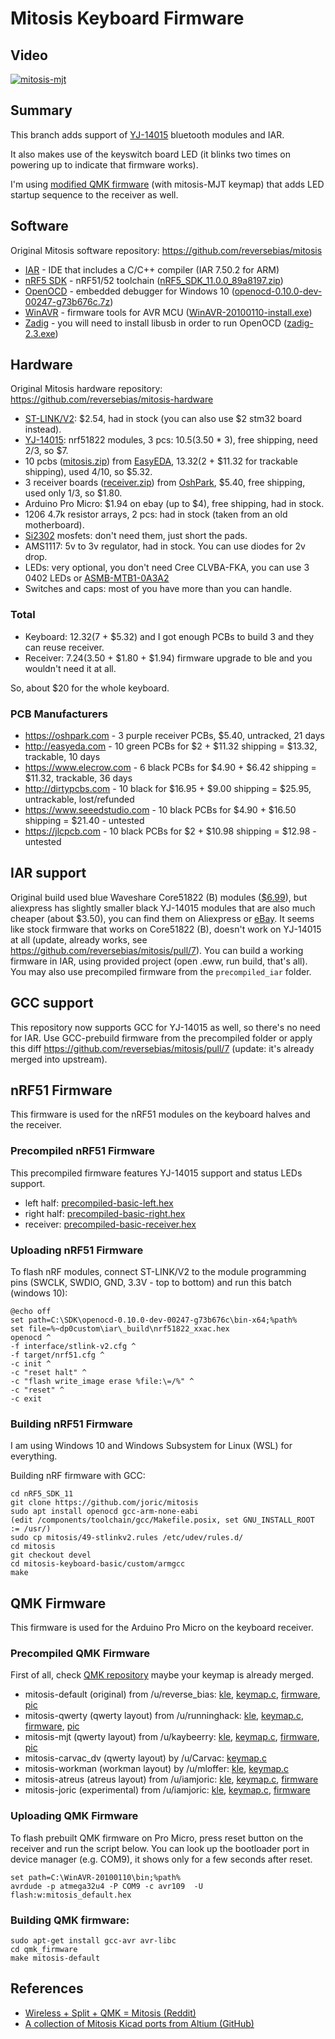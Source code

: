 # Mitosis Keyboard Firmware

## Video

[![mitosis-mjt](http://img.youtube.com/vi/hMlQvZNmCc8/0.jpg)](https://www.youtube.com/watch?v=hMlQvZNmCc8)

## Summary

This branch adds support of [YJ-14015][yj-ebay] bluetooth modules and IAR.

It also makes use of the keyswitch board LED (it blinks two times on powering up to indicate that firmware works).

I'm using [modified QMK firmware](https://github.com/joric/qmk_firmware/blob/mitosis-joric/keyboards/mitosis/mitosis.c) (with mitosis-MJT keymap) that adds LED startup sequence to the receiver as well.

## Software

Original Mitosis software repository: https://github.com/reversebias/mitosis

* [IAR](https://www.iar.com) - IDE that includes a C/C++ compiler (IAR 7.50.2 for ARM)
* [nRF5 SDK](https://developer.nordicsemi.com/nRF5_SDK/) - nRF51/52 toolchain ([nRF5_SDK_11.0.0_89a8197.zip](https://developer.nordicsemi.com/nRF5_SDK/nRF5_SDK_v11.x.x/nRF5_SDK_11.0.0_89a8197.zip))
* [OpenOCD](http://www.freddiechopin.info/en/download/category/10-openocd-dev/) - embedded debugger for Windows 10 ([openocd-0.10.0-dev-00247-g73b676c.7z](http://www.freddiechopin.info/en/download/category/10-openocd-dev?download=140%3Aopenocd-0.10.0-dev-00247-g73b676c))
* [WinAVR](https://sourceforge.net/projects/winavr/) - firmware tools for AVR MCU ([WinAVR-20100110-install.exe](https://sourceforge.net/projects/winavr/files/WinAVR/20100110/WinAVR-20100110-install.exe/download))
* [Zadig](https://zadig.akeo.ie/) - you will need to install libusb in order to run OpenOCD ([zadig-2.3.exe](https://zadig.akeo.ie/downloads/zadig-2.3.exe))

## Hardware

Original Mitosis hardware repository: https://github.com/reversebias/mitosis-hardware

* [ST-LINK/V2][stlink]: $2.54, had in stock (you can also use $2 stm32 board instead).
* [YJ-14015][yj-ali]: nrf51822 modules, 3 pcs: $10.5 ($3.50 * 3), free shipping, need 2/3, so $7.
* 10 pcbs ([mitosis.zip][mitosis.zip]) from [EasyEDA], $13.32 ($2 + $11.32 for trackable shipping), used 4/10, so $5.32.
* 3 receiver boards ([receiver.zip][receiver.zip]) from [OshPark], $5.40, free shipping, used only 1/3, so $1.80.
* Arduino Pro Micro: $1.94 on ebay (up to $4), free shipping, had in stock.
* 1206 4.7k resistor arrays, 2 pcs: had in stock (taken from an old motherboard).
* [Si2302] mosfets: don't need them, just short the pads.
* AMS1117: 5v to 3v regulator, had in stock. You can use diodes for 2v drop.
* LEDs: very optional, you don't need Cree CLVBA-FKA, you can use 3 0402 LEDs or [ASMB-MTB1-0A3A2]
* Switches and caps: most of you have more than you can handle.

### Total

* Keyboard: $12.32 ($7 + $5.32) and I got enough PCBs to build 3 and they can reuse receiver.
* Receiver: $7.24 ($3.50 + $1.80 + $1.94) firmware upgrade to ble and you wouldn't need it at all.

So, about $20 for the whole keyboard.

### PCB Manufacturers

* https://oshpark.com - 3 purple receiver PCBs, $5.40, untracked, 21 days
* http://easyeda.com - 10 green PCBs for $2 + $11.32 shipping = $13.32, trackable, 10 days
* https://www.elecrow.com - 6 black PCBs for $4.90 + $6.42 shipping = $11.32, trackable, 36 days
* http://dirtypcbs.com - 10 black for $16.95 + $9.00 shipping = $25.95, untrackable, lost/refunded
* https://www.seeedstudio.com - 10 black PCBs for $4.90 + $16.50 shipping = $21.40 - untested
* https://jlcpcb.com - 10 black PCBs for $2 + $10.98 shipping = $12.98 - untested

## IAR support

Original build used blue Waveshare Core51822 (B)
modules ([$6.99](http://www.waveshare.com/core51822-b.htm)), but aliexpress has slightly smaller black YJ-14015
modules that are also much cheaper (about $3.50), you can find them on Aliexpress or [eBay](http://www.ebay.com/itm/BLE4-0-Bluetooth-2-4GHz-Wireless-Module-NRF51822-Board-Core51822-B-/282575577879).
It seems like stock firmware that works on Core51822 (B), doesn't work on YJ-14015 at all (update, already works, see https://github.com/reversebias/mitosis/pull/7).
You can build a working firmware in IAR, using provided project (open .eww, run build, that's all).
You may also use precompiled firmware from the `precompiled_iar` folder.

## GCC support

This repository now supports GCC for YJ-14015 as well, so there's no need for IAR.
Use GCC-prebuild firmware from the precompiled folder or apply this diff https://github.com/reversebias/mitosis/pull/7
(update: it's already merged into upstream).

## nRF51 Firmware

This firmware is used for the nRF51 modules on the keyboard halves and the receiver.

### Precompiled nRF51 Firmware

This precompiled firmware features YJ-14015 support and status LEDs support.

* left half: [precompiled-basic-left.hex](https://raw.githubusercontent.com/joric/mitosis/devel/precompiled_iar/precompiled-basic-left.hex)
* right half: [precompiled-basic-right.hex](https://raw.githubusercontent.com/joric/mitosis/devel/precompiled_iar/precompiled-basic-right.hex)
* receiver: [precompiled-basic-receiver.hex](https://raw.githubusercontent.com/joric/mitosis/devel/precompiled_iar/precompiled-basic-receiver.hex)

### Uploading nRF51 Firmware

To flash nRF modules, connect ST-LINK/V2 to the module programming pins (SWCLK, SWDIO, GND, 3.3V - top to bottom) and run this batch (windows 10):

```
@echo off
set path=C:\SDK\openocd-0.10.0-dev-00247-g73b676c\bin-x64;%path%
set file=%~dp0custom\iar\_build\nrf51822_xxac.hex
openocd ^
-f interface/stlink-v2.cfg ^
-f target/nrf51.cfg ^
-c init ^
-c "reset halt" ^
-c "flash write_image erase %file:\=/%" ^
-c "reset" ^
-c exit

```

### Building nRF51 Firmware

I am using Windows 10 and Windows Subsystem for Linux (WSL) for everything.

Building nRF firmware with GCC:

```
cd nRF5_SDK_11
git clone https://github.com/joric/mitosis
sudo apt install openocd gcc-arm-none-eabi
(edit /components/toolchain/gcc/Makefile.posix, set GNU_INSTALL_ROOT := /usr/)
sudo cp mitosis/49-stlinkv2.rules /etc/udev/rules.d/
cd mitosis
git checkout devel
cd mitosis-keyboard-basic/custom/armgcc
make

```

## QMK Firmware

This firmware is used for the Arduino Pro Micro on the keyboard receiver.

### Precompiled QMK Firmware

First of all, check [QMK repository](https://github.com/qmk/qmk_firmware/tree/master/keyboards/mitosis/keymaps) maybe your keymap is already merged.

* mitosis-default (original) from /u/reverse_bias: [kle](http://www.keyboard-layout-editor.com/#/gists/f89d2ff79b72e920939b), [keymap.c](https://github.com/qmk/qmk_firmware/blob/master/keyboards/mitosis/keymaps/default/keymap.c), [firmware](https://raw.githubusercontent.com/joric/qmk_firmware/mitosis-joric/precompiled/mitosis_default.hex), [pic](http://i.imgur.com/Ioh0Iix.png)
* mitosis-qwerty (qwerty layout) from /u/runninghack: [kle](http://www.keyboard-layout-editor.com/#/gists/acec41432b5ce0eb341d88245a20d9da), [keymap.c](https://github.com/runninghack/qmk_firmware/blob/master/keyboards/mitosis/keymaps/qwerty/keymap.c), [firmware](https://raw.githubusercontent.com/joric/qmk_firmware/mitosis-joric/precompiled/mitosis_qwerty.hex), [pic](https://i.imgur.com/Jt0lTWt.png)
* mitosis-mjt (qwerty layout) from /u/kaybeerry: [kle](http://www.keyboard-layout-editor.com/#/gists/e213fec721cb035614cef401cd6750d6), [keymap.c](https://github.com/mterhar/qmk_firmware/blob/master/keyboards/mitosis/keymaps/mjt/keymap.c), [firmware](https://raw.githubusercontent.com/joric/qmk_firmware/mitosis-joric/precompiled/mitosis_mjt.hex), [pic](https://i.imgur.com/BiKsnIV.png)
* mitosis-carvac_dv (qwerty layout) by /u/Carvac: [keymap.c](https://github.com/CarVac/qmk_firmware/blob/master/keyboards/mitosis/keymaps/carvac_dv/keymap.c)
* mitosis-workman (workman layout) by /u/mloffer: [kle](http://www.keyboard-layout-editor.com/#/gists/db73d647ad8a67c9654a4daeab0e0873), [keymap.c](https://github.com/mloffer/mitosis-workman)
* mitosis-atreus (atreus layout) from /u/iamjoric: [kle](http://www.keyboard-layout-editor.com/#/gists/e1b26b86c4e024d2f4f3185e5b769a00), [keymap.c](https://github.com/joric/qmk_firmware/blob/mitosis-joric/keyboards/mitosis/keymaps/atreus/keymap.c), [firmware](https://raw.githubusercontent.com/joric/qmk_firmware/mitosis-joric/precompiled/mitosis_atreus.hex)
* mitosis-joric (experimental) from /u/iamjoric: [kle](http://www.keyboard-layout-editor.com/#/gists/3f5dd1c848bb9a7a723161ad5e0c8e39), [keymap.c](https://github.com/joric/qmk_firmware/blob/mitosis-joric/keyboards/mitosis/keymaps/joric/keymap.c), [firmware](https://raw.githubusercontent.com/joric/qmk_firmware/mitosis-joric/precompiled/mitosis_joric.hex)

### Uploading QMK Firmware

To flash prebuilt QMK firmware on Pro Micro, press reset button on the receiver and run the script below.
You can look up the bootloader port in device manager (e.g. COM9), it shows only for a few seconds after reset.

```
set path=C:\WinAVR-20100110\bin;%path%
avrdude -p atmega32u4 -P COM9 -c avr109  -U flash:w:mitosis_default.hex
```

### Building QMK firmware:

```
sudo apt-get install gcc-avr avr-libc
cd qmk_firmware
make mitosis-default
```

## References

* [Wireless + Split + QMK = Mitosis (Reddit)](https://www.reddit.com/r/MechanicalKeyboards/comments/66588f/wireless_split_qmk_mitosis/)
* [A collection of Mitosis Kicad ports from Altium (GitHub)](https://github.com/joric/mitosis-hardware/tree/joric_kicad)

[EasyEDA]: https://easyeda.com
[OshPark]: https://oshpark.com
[ASMB-MTB1-0A3A2]: https://www.aliexpress.com/item/-/32809898075.html
[Si2302]: https://www.aliexpress.com/item/-/32883659198.html
[mitosis.zip]: https://github.com/reversebias/mitosis-hardware/blob/master/gerbers/mitosis.zip
[receiver.zip]: https://github.com/reversebias/mitosis-hardware/blob/master/gerbers/receiver.zip
[stlink]: http://www.ebay.com/itm/331803020521
[yj-ali]: https://www.aliexpress.com/item/-/32832872640.html
[yj-ebay]: https://www.ebay.com/itm/282575577879


